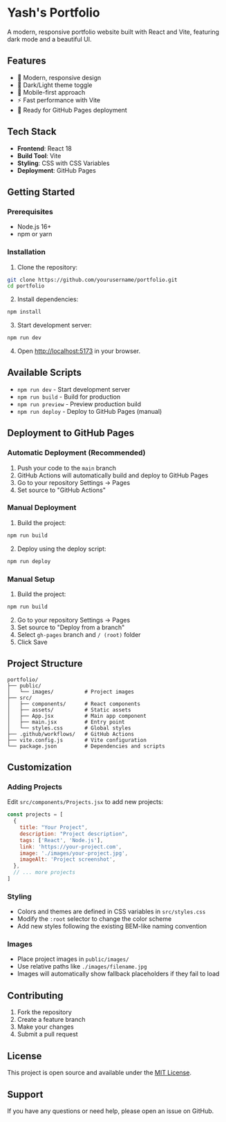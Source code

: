 # Yash's Portfolio

A modern, responsive portfolio website built with React and Vite, featuring dark mode and a beautiful UI.

## Features

- 🎨 Modern, responsive design
- 🌙 Dark/Light theme toggle
- 📱 Mobile-first approach
- ⚡ Fast performance with Vite
- 🚀 Ready for GitHub Pages deployment

## Tech Stack

- **Frontend**: React 18
- **Build Tool**: Vite
- **Styling**: CSS with CSS Variables
- **Deployment**: GitHub Pages

## Getting Started

### Prerequisites

- Node.js 16+ 
- npm or yarn

### Installation

1. Clone the repository:
```bash
git clone https://github.com/yourusername/portfolio.git
cd portfolio
```

2. Install dependencies:
```bash
npm install
```

3. Start development server:
```bash
npm run dev
```

4. Open [http://localhost:5173](http://localhost:5173) in your browser.

## Available Scripts

- `npm run dev` - Start development server
- `npm run build` - Build for production
- `npm run preview` - Preview production build
- `npm run deploy` - Deploy to GitHub Pages (manual)

## Deployment to GitHub Pages

### Automatic Deployment (Recommended)

1. Push your code to the `main` branch
2. GitHub Actions will automatically build and deploy to GitHub Pages
3. Go to your repository Settings → Pages
4. Set source to "GitHub Actions"

### Manual Deployment

1. Build the project:
```bash
npm run build
```

2. Deploy using the deploy script:
```bash
npm run deploy
```

### Manual Setup

1. Build the project:
```bash
npm run build
```

2. Go to your repository Settings → Pages
3. Set source to "Deploy from a branch"
4. Select `gh-pages` branch and `/ (root)` folder
5. Click Save

## Project Structure

```
portfolio/
├── public/
│   └── images/          # Project images
├── src/
│   ├── components/      # React components
│   ├── assets/          # Static assets
│   ├── App.jsx          # Main app component
│   ├── main.jsx         # Entry point
│   └── styles.css       # Global styles
├── .github/workflows/   # GitHub Actions
├── vite.config.js       # Vite configuration
└── package.json         # Dependencies and scripts
```

## Customization

### Adding Projects

Edit `src/components/Projects.jsx` to add new projects:

```jsx
const projects = [
  {
    title: "Your Project",
    description: "Project description",
    tags: ['React', 'Node.js'],
    link: 'https://your-project.com',
    image: './images/your-project.jpg',
    imageAlt: 'Project screenshot',
  },
  // ... more projects
]
```

### Styling

- Colors and themes are defined in CSS variables in `src/styles.css`
- Modify the `:root` selector to change the color scheme
- Add new styles following the existing BEM-like naming convention

### Images

- Place project images in `public/images/`
- Use relative paths like `./images/filename.jpg`
- Images will automatically show fallback placeholders if they fail to load

## Contributing

1. Fork the repository
2. Create a feature branch
3. Make your changes
4. Submit a pull request

## License

This project is open source and available under the [MIT License](LICENSE).

## Support

If you have any questions or need help, please open an issue on GitHub.
